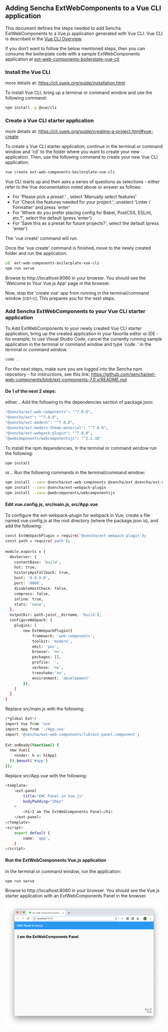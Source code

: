 

## Adding Sencha ExtWebComponents to a Vue CLI application

This document defines the steps needed to add Sencha ExtWebComponents to a Vue.js application generated with Vue CLI.  Vue CLI is described in the [Vue CLI Overview](https://cli.vuejs.org/guide/)

If you don’t want to follow the below mentioned steps, then you can consume the boilerplate code with a sample ExtWebComponents application at [ext-web-components-boilerplate-vue-cli](https://github.com/sencha/ext-web-components/tree/ext-components-7.0.x/packages/ext-web-components-boilerplate-vue-cli).

### Install the Vue CLI

more details at: https://cli.vuejs.org/guide/installation.html

To install Vue CLI, bring up a terminal or command window and use the following command:


```sh
npm install -g @vue/cli
```

### Create a Vue CLI starter application 

more details at: https://cli.vuejs.org/guide/creating-a-project.html#vue-create

To create a Vue CLI starter application, continue in the terminal or command window and 'cd' to the folder where you want to create your new application.  Then, use the following command to create your new Vue CLI application.

```sh
vue create ext-web-components-boilerplate-vue-cli
```

Vue CLI starts up and then asks a series of questions as selections - either refer to the Vue documentation noted above or answer as follows:

* For 'Please pick a preset:' , select 'Manually select features'
* For 'Check the features needed for your project:', unselect 'Linter / Formatter' and press 'enter'
* For 'Where do you prefer placing config for Babel, PostCSS, ESLint, etc.?', select the default (press 'enter')
* For 'Save this as a preset for future projects?', select the default (press 'enter')

The 'vue create' command will run.

Once the 'vue create' command is finished, move to the newly created folder and run the application:

```sh
cd  ext-web-components-boilerplate-vue-cli
npm run serve
```

Browse to http://localhost:8080 in your browser.  You should see the 'Welcome to Your Vue.js App' page in the browser.

Now, stop the 'create vue' app from running in the terminal/command window (ctrl-c).  This prepares you for the next steps.

### Add Sencha ExtWebComponents to your Vue CLI starter application

To Add ExtWebComponents to your newly created Vue CLI starter application, bring up the created application in your favorite editor or IDE - for example, to use Visual Studio Code, cancel the currently running sample application in the terminal or command window and type 'code .' in the terminal or command window.

```sh
code .
```

For the next steps, make sure you are logged into the Sencha npm repository - for instructions, see this link: https://github.com/sencha/ext-web-components/blob/ext-components-7.0.x/README.md

#### Do 1 of the next 2 steps:

either...
Add the following to the dependencies section of package.json:

```sh
"@sencha/ext-web-components": "^7.0.0",
"@sencha/ext": "^7.0.0",
"@sencha/ext-modern": "^7.0.0",
"@sencha/ext-modern-theme-material": "^7.0.0",
"@sencha/ext-webpack-plugin": "^7.0.0",
"@webcomponents/webcomponentsjs": "^2.2.10"
```

To install the npm dependencies, in the terminal or command window run the following:

```sh
npm install
```

or...
Run the following commands in the terminal/command window:

```sh
npm install --save @sencha/ext-web-components @sencha/ext @sencha/ext-modern @sencha/ext-modern-theme-material
npm install --save @sencha/ext-webpack-plugin
npm install --save @webcomponents/webcomponentsjs
```

#### Edit vue.config.js, src/main.js, src/App.vue

To configure the ext-webpack-plugin for webpack in Vue, create a file named vue.config.js at the root directory (where the package.json is), and add the following:
```sh
const ExtWebpackPlugin = require('@sencha/ext-webpack-plugin');
const path = require('path');

module.exports = {
  devServer: {
    contentBase: 'build',
    hot: true,
    historyApiFallback: true,
    host: '0.0.0.0',
    port: '8080',
    disableHostCheck: false,
    compress: false,
    inline: true,
    stats: 'none',
  },
  outputDir: path.join(__dirname, 'build'),
  configureWebpack: {
    plugins: [
        new ExtWebpackPlugin({
            framework: 'web-components',
            toolkit: 'modern',
            emit: 'yes',
            browser: 'no',
            packages: [],
            profile: '',
            verbose: 'no',
            treeshake:'no',
            environment: 'development'
        }),
    ]
  }
}
```

Replace src/main.js with the following:

```sh
/*global Ext*/
import Vue from 'vue'
import App from './App.vue'
import '@sencha/ext-web-components/lib/ext-panel.component';

Ext.onReady(function() {
  new Vue({
    render: h => h(App)
  }).$mount('#app')
});
```

Replace src/App.vue with the following:

```sh
<template>
    <ext-panel
        title="EWC Panel in Vue.js"
        bodyPadding="20px"
    >
        <h1>I am the ExtWebComponents Panel</h1>
    </ext-panel>
</template>
<script>
    export default {
        name: 'app',
    }
</script>
```

#### Run the ExtWebComponents Vue.js application

In the terminal or command window, run the application:

```sh
npm run serve
```

Browse to http://localhost:8080 in your browser.  You should see the Vue.js starter application with an ExtWebComponents Panel in the browser.

![Vue.js with ExtWebComponents](vue.png)
